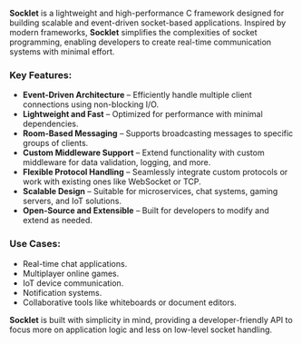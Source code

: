 **Socklet** is a lightweight and high-performance C framework designed for building scalable and event-driven socket-based applications. Inspired by modern frameworks, **Socklet** simplifies the complexities of socket programming, enabling developers to create real-time communication systems with minimal effort.  

### **Key Features:**  
- **Event-Driven Architecture** – Efficiently handle multiple client connections using non-blocking I/O.  
- **Lightweight and Fast** – Optimized for performance with minimal dependencies.  
- **Room-Based Messaging** – Supports broadcasting messages to specific groups of clients.  
- **Custom Middleware Support** – Extend functionality with custom middleware for data validation, logging, and more.  
- **Flexible Protocol Handling** – Seamlessly integrate custom protocols or work with existing ones like WebSocket or TCP.  
- **Scalable Design** – Suitable for microservices, chat systems, gaming servers, and IoT solutions.  
- **Open-Source and Extensible** – Built for developers to modify and extend as needed.  

### **Use Cases:**  
- Real-time chat applications.  
- Multiplayer online games.  
- IoT device communication.  
- Notification systems.  
- Collaborative tools like whiteboards or document editors.  

**Socklet** is built with simplicity in mind, providing a developer-friendly API to focus more on application logic and less on low-level socket handling.